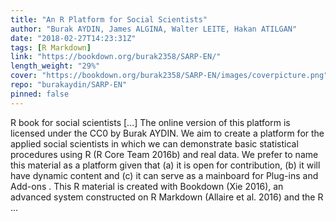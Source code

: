 ```yaml
---
title: "An R Platform for Social Scientists"
author: "Burak AYDIN, James ALGINA, Walter LEITE, Hakan ATILGAN"
date: "2018-02-27T14:23:31Z"
tags: [R Markdown]
link: "https://bookdown.org/burak2358/SARP-EN/"
length_weight: "29%"
cover: "https://bookdown.org/burak2358/SARP-EN/images/coverpicture.png"
repo: "burakaydin/SARP-EN"
pinned: false
---
```


R book for social scientists [...] The online version of this platform is licensed under the CC0 by Burak AYDIN. We aim to create a platform for the applied social scientists in which we can demonstrate basic statistical procedures using R (R Core Team 2016b) and real data. We prefer to name this material as a platform given that (a) it is open for contribution, (b) it will have dynamic content and (c) it can serve as a mainboard for Plug-ins and Add-ons . This R material is created with Bookdown (Xie 2016), an advanced system constructed on R Markdown (Allaire et al. 2016) and the R ...
